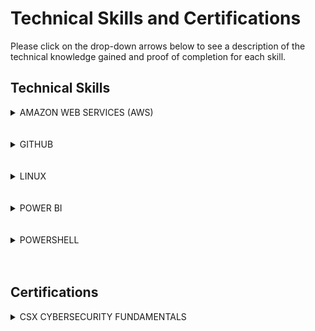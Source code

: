 # Technical Skills and Certifications

Please click on the drop-down arrows below to see a description of the technical knowledge gained and proof of completion for each skill.

## Technical Skills

<details><summary>AMAZON WEB SERVICES (AWS)</summary>
<p>
  
#### Description:
The 8 AWS Courses include an overview of fundamental Amazon Web Services products and capabilities including:
* Definition and benefits of cloud computing
* AWS Core Services (EC2 Cloud, S3 Data Storage, etc.)
* AWS Security (Shared responsibility model, roles, permissions, security certifications)
* AWS Architecting (Pillars: Operational excellence, security, reliability, performance efficiency, cost optimization)
* AWS Pricing and Support (only pay for what you use)
* AWS Product Demonstrations

### Course Completion 
AWS Cloud Practitioner Essentials Course Completion Certificate:
![AWS Course Completion]( AWSCourseCompletion.png)



</p>
</details>

<br>
<br>

<details><summary>GITHUB</summary>
<p>

#### Description:
The 8 GitHub labs include an overview of fundamental GitHub skills including:
* GitHub page navigation
* Adding files
* Formatting content using Markdown
* Creating and merging Pull Requests
* Publishing repositories using GitHub Pages
* Contributing to repositories in the GitHub community
* Uploading existing projects to GitHub

#### Course Completion:
![GitHubProgress](GitHubProgress1.png)

![GitHubProgress2](GitHubProgress2.png)

</p>
</details>

<br>
<br>
  
<details><summary>LINUX</summary>
<p>

#### Description:
The 5 Linux learning modules offer information regarding Linux development, structure, and basic commands including:
* Kernel definition
* Description of Linux development (free, open source OS launched in 1991)
* Explanation of Linux environment (everything acts as a file)
* Linux distributions (Red Hat, Ubuntu, etc.)
* User roles and security (regular, root, service)
* File naming conventions (case sensitive)
* Basic commands (pwd, cd, ls, cat, history, etc.)
* User permissions (read, write, execute)
* Input and Output redirection
* Piping (used to run commands consecutively)
* Searching and filtering files (grep command, sort command)
* Regular expressions (sepcial characters used to search data and create lists)
* Linux environment variables (values that can control or inform system behavior, including: PATH, $LANG, etc.)
* Communicating within networks (Ping, FTP, SSH)
* Managing processes (foreground vs. background processes, ps utility, kill, nice)
* The VI editor (command and insert mode)
* Shell scripting (complex scripts that process input and create output)
* Virtual terminals (allow multiple users to work on the same computer)
* Administration (adding users, managing groups, and access controls)
* Comparison with Unix
* Common interview questions regarding shell scripting, Linux, and Unix


</p>
</details>

<br>
<br>

<details><summary>POWER BI</summary>
<p>

#### Description:
The 9 Power BI learning modules and corresponding labs include an overview of fundamental data analysis and visualization skills using Power BI. These skills include:
* Manipulating data in the Power BI desktop, indcluding spreadsheets and parameters
* Modeling data thorugh creating columns and tables
* Analyzing and visualizing data thorugh graphs, slicers, and conditional formatting
* Creating and editing dashboards in Power BI Service
* Appropriately formatting Excel to use compatibly with Power BI
* Managing and updating both data content and security
* Creating live connections to servers (through SQL Azure, SQL Database, etc.)
* Developer API
* Power BI mobile phone/tablet compatibility and features


#### Course Completion:
![PowerBI Course Completion](PBICourseCompletion.png)


#### Course Performance:
![PowerBI Course Progress](PBICourseProgress.png)
![PowerBI Intro](PBIIntroGrades.png)
![PowerBI Module 1 and 2](PBIModule1-2Grades.png)
![PowerBI Module 3](PBIModule3Grades.png)
![PowerBI Module 4 and 5](PBIModule4-5Grades.png)
![PowerBI Module 6 and 7](PBIModule6-7Grades.png)
![PowerBI Module 8 and 9](PBIModule8-9Grades.png)

</p>
</details>

<br>
<br>

<details><summary>POWERSHELL</summary>
<p>

#### Description:
The PowerShell Beginner course learning path included 2 modules: Getting Started with Microsoft PowerShell and
Getting Started with PowerShell Desired State Configuration (DSC). The modules provided an overview of PowerShell logic and syntax, They also provided viewers methods to continue learning on their own. These modules covered the following core PowerShell concepts:

Getting Started with Microsoft PowerShell
* PowerShell purpose and launching
* PowerShell commandlets
* Effective use of the help system
* Using the pipeline to create more powerful code through combining commands
* Using objects
* Using PowerShell remotely
* Automation
* Basic scripting

Getting Started with PowerShell Desired State Configuration (DSC)
* DSC architecture (push/pull)
* Idempotent scripting
* Webserver configuration
* Configuring pull servers for deployment (SMB and HTTPS)
* Configuring pus servers for deployment
* Using built-in resources and add-ins
* Parameterized configurations
* Creating and encrypting credentials
* Common code practices
* DSC and Linux

#### Course Completion:
![PowerShell Badge](PowerShellBadge.jpg)

</p>
</details>

<br>
<br>

## Certifications

<details><summary>CSX CYBERSECURITY FUNDAMENTALS</summary>
<p>

#### Description:
The CSX Cybersecurity Fundamentals certification offers an overview of important cybersecurity concepts including:
* Risk framework
* Common attacks
* Cybersecurity controls
* Security architecture
* Defense in depth
* Encryption
* Risk assessments and vulnerability management
* Security of operating systems, applications, and data
* Incident response
* Disaster recovery and business continuity planning

#### Completion Schedule:
* Week 1 (1/6/19-1/12/19): Review sections 1 and 2
* Week 2 (1/13/19-1/19/19): Review sections 3 and 4
* Week 3 (1/20/19-1/26/19): Review sections 5 and 6
* Week 4 (1/27/19-2/1/19): Review Vocabulary

Potential exam date: 2/2/19

</p>
</details>
